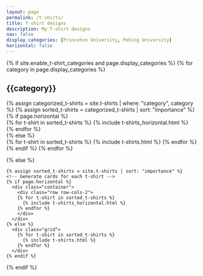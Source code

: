 ```yaml
---
layout: page
permalink: /t-shirts/
title: T-shirt designs
description: My T-shirt designs
nav: false
display_categories: [Princeton University, Peking University]
horizontal: false
---
```


<div class="t-shirts">
  {% if site.enable_t-shirt_categories and page.display_categories %}
  <!-- Display categorized t-shirts -->
    {% for category in page.display_categories %}
      <h2 class="category">{{category}}</h2>
      {% assign categorized_t-shirts = site.t-shirts | where: "category", category %}
      {% assign sorted_t-shirts = categorized_t-shirts | sort: "importance" %}
      <!-- Generate cards for each t-shirt -->
      {% if page.horizontal %}
        <div class="container">
          <div class="row row-cols-2">
          {% for t-shirt in sorted_t-shirts %}
            {% include t-shirts_horizontal.html %}
          {% endfor %}
          </div>
        </div>
      {% else %}
        <div class="grid">
          {% for t-shirt in sorted_t-shirts %}
            {% include t-shirts.html %}
          {% endfor %}
        </div>
      {% endif %}
    {% endfor %}

  {% else %}
  <!-- Display t-shirts without categories -->
    {% assign sorted_t-shirts = site.t-shirts | sort: "importance" %}
    <!-- Generate cards for each t-shirt -->
    {% if page.horizontal %}
      <div class="container">
        <div class="row row-cols-2">
        {% for t-shirt in sorted_t-shirts %}
          {% include t-shirts_horizontal.html %}
        {% endfor %}
        </div>
      </div>
    {% else %}
      <div class="grid">
        {% for t-shirt in sorted_t-shirts %}
          {% include t-shirts.html %}
        {% endfor %}
      </div>
    {% endif %}

  {% endif %}

</div>
